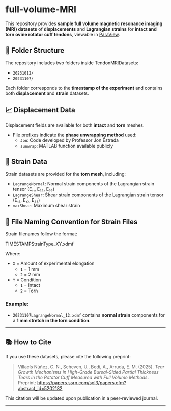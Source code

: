 # full-volume-MRI

This repository provides **sample full volume magnetic resonance imaging (MRI) datasets** of **displacements** and **Lagrangian strains** for **intact and torn ovine rotator cuff tendons**, viewable in [ParaView](https://www.paraview.org/).

## 📁 Folder Structure

The repository includes two folders inside TendonMRIDatasets:
- `20231012/`
- `20231107/`

Each folder corresponds to the **timestamp of the experiment** and contains both **displacement** and **strain** datasets.

## 📈 Displacement Data

Displacement fields are available for both **intact** and **torn** meshes.

- File prefixes indicate the **phase unwrapping method** used:
  - `Jon`: Code developed by Professor Jon Estrada
  - `sunwrap`: MATLAB function available publicly

## 💠 Strain Data

Strain datasets are provided for the **torn mesh**, including:
- `LagrangeNormal`: Normal strain components of the Lagrangian strain tensor (E₁₁, E₂₂, E₃₃)
- `LagrangeShear`: Shear strain components of the Lagrangian strain tensor (E₁₂, E₁₃, E₂₃)
- `maxShear`: Maximum shear strain

## 🧩 File Naming Convention for Strain Files

Strain filenames follow the format:

TIMESTAMPStrainType_XY.xdmf

Where:
- `X` = Amount of experimental elongation
  - `1` = 1 mm
  - `2` = 2 mm
- `Y` = Condition  
  - `1` = Intact
  - `2` = Torn

### Example:
- `20231107LagrangeNormal_12.xdmf` contains **normal strain** components for a **1 mm stretch in the torn condition**.

---

## 📚 How to Cite

If you use these datasets, please cite the following preprint:

> Villacís Núñez, C. N., Scheven, U., Bedi, A., Arruda, E. M. (2025). *Tear Growth Mechanisms in High-Grade Bursal-Sided Partial Thickness Tears in the Rotator Cuff Measured with Full Volume Methods*. Preprint: https://papers.ssrn.com/sol3/papers.cfm?abstract_id=5202182

This citation will be updated upon publication in a peer-reviewed journal.

---
